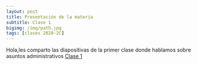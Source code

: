 ```yaml
---
layout: post
title: Presentación de la materia
subtitle: Clase 1
bigimg: /img/path.jpg
tags: [clases 2020-2C]
---
```


Hola,les comparto las diapositivas de la primer clase donde hablamos sobre asuntos administrativos
[Clase 1](https://docs.google.com/presentation/d/15Q67zLWrGF4m5rK6ugJq5JToprz4qJHgLBqfNykWu9Q/edit?usp=sharing)
